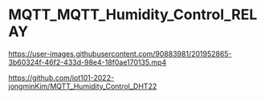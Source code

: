# MQTT_MQTT_Humidity_Control_RELAY

https://user-images.githubusercontent.com/90883981/201952865-3b60324f-46f2-433d-98e4-18f0ae170135.mp4

https://github.com/iot101-2022-jongminKim/MQTT_Humidity_Control_DHT22
